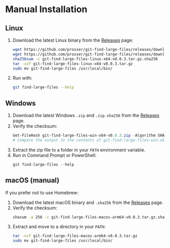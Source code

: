 # Manual Installation

## Linux
1. Download the latest Linux binary from the [Releases](https://github.com/prosser/git-find-large-files/releases) page:
   ```sh
   wget https://github.com/prosser/git-find-large-files/releases/download/v0.0.3/git-find-large-files-linux-x64-v0.0.3.tar.gz
   wget https://github.com/prosser/git-find-large-files/releases/download/v0.0.3/git-find-large-files-linux-x64-v0.0.3.tar.gz.sha256
   sha256sum -c git-find-large-files-linux-x64-v0.0.3.tar.gz.sha256
   tar -xzf git-find-large-files-linux-x64-v0.0.3.tar.gz
   sudo mv git-find-large-files /usr/local/bin/
   ```
2. Run with:
   ```sh
   git find-large-files --help
   ```

## Windows
1. Download the latest Windows `.zip` and `.zip.sha256` from the [Releases](https://github.com/prosser/git-find-large-files/releases) page.
2. Verify the checksum:
   ```powershell
   Get-FileHash git-find-large-files-win-x64-v0.0.3.zip -Algorithm SHA256
   # Compare the output to the contents of git-find-large-files-win-x64-v0.0.3.zip.sha256
   ```
3. Extract the zip file to a folder in your `PATH` environment variable.
4. Run in Command Prompt or PowerShell:
   ```powershell
   git find-large-files --help
   ```

## macOS (manual)
If you prefer not to use Homebrew:
1. Download the latest macOS binary and `.sha256` from the [Releases](https://github.com/prosser/git-find-large-files/releases) page.
2. Verify the checksum:
   ```sh
   shasum -a 256 -c git-find-large-files-macos-arm64-v0.0.3.tar.gz.sha256
   ```
3. Extract and move to a directory in your `PATH`:
   ```sh
   tar -xzf git-find-large-files-macos-arm64-v0.0.3.tar.gz
   sudo mv git-find-large-files /usr/local/bin/
   ```
